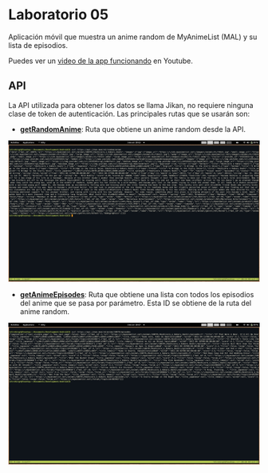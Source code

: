 # Laboratorio 05
Aplicación móvil que muestra un anime random de MyAnimeList (MAL) y su lista de episodios.

Puedes ver un [video de la app funcionando](https://youtu.be/QQVDprojfMg) en Youtube.

## API
La API utilizada para obtener los datos se llama Jikan, no requiere ninguna clase de token de autenticación. Las principales rutas que se usarán son:

- [**getRandomAnime**](https://docs.api.jikan.moe/#tag/random/operation/getRandomAnime): Ruta que obtiene un anime random desde la API.

![Get random anime example](./imgs/get_random_anime.jpg)

- [**getAnimeEpisodes**](https://docs.api.jikan.moe/#tag/anime/operation/getAnimeEpisodes): Ruta que obtiene una lista con todos los episodios del anime que se pasa por parámetro. Esta ID se obtiene de la ruta del anime random.

![Get anime episodes example](./imgs/get_anime_episodes.jpg)

